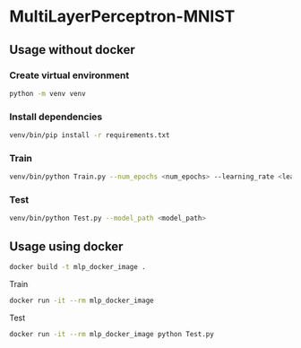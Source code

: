 # MultiLayerPerceptron-MNIST

## Usage without docker

### Create virtual environment
```bash
python -m venv venv

```

### Install dependencies
```bash
venv/bin/pip install -r requirements.txt
```

### Train
```bash
venv/bin/python Train.py --num_epochs <num_epochs> --learning_rate <learning_rate> 
```
### Test
```bash
venv/bin/python Test.py --model_path <model_path> 
```


## Usage using docker


```bash
docker build -t mlp_docker_image .
```
Train
```bash
docker run -it --rm mlp_docker_image
```
Test
```bash
docker run -it --rm mlp_docker_image python Test.py
```